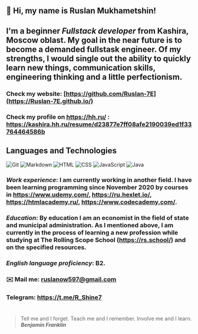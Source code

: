## 👋 Hi, my name is **Ruslan Mukhametshin**!
## I'm a beginner *Fullstack developer* from Kashira, Moscow oblast. My goal in the near future is to become a demanded fullstask engineer. Of my strengths, I would single out the ability to quickly learn new things, communication skills, engineering thinking and a little perfectionism.
### Check my website: [https://github.com/Ruslan-7E](https://Ruslan-7E.github.io/)
### Check my profile on https://hh.ru/ : https://kashira.hh.ru/resume/d23877e7ff08afe2190039ed1f33764464586b
## Languages and Technologies
![Git](https://img.shields.io/badge/-Git-090909?style=for-the-badge&logo=git)
![Markdown](https://img.shields.io/badge/-Markdown-090909?style=for-the-badge&logo=markdown)
![HTML](https://img.shields.io/badge/-HTML-090909?style=for-the-badge&logo=html5)
![CSS](https://img.shields.io/badge/-CSS-090909?style=for-the-badge&logo=css3)
![JavaScript](https://img.shields.io/badge/-JavaScript-090909?style=for-the-badge&logo=JavaScript)
![Java](https://img.shields.io/badge/-Java-090909?style=for-the-badge&logo=Java)
### *Work experience*: I am currently working in another field. I have been learning programming since November 2020 by courses in https://www.udemy.com/, https://ru.hexlet.io/, https://htmlacademy.ru/, https://www.codecademy.com/.
### *Education*: By education I am an economist in the field of state and municipal administration. As I mentioned above, I am currently in the process of learning a new profession while studying at The Rolling Scope School (https://rs.school/) and on the specified resources.
### *English language proficiency*: B2.
### :envelope: Mail me: ruslanow597@gmail.com
### Telegram: https://t.me/R_Shine7
#
> Tell me and I forget. Teach me and I remember. Involve me and I learn. <br/>
> ***Benjamin Franklin***
